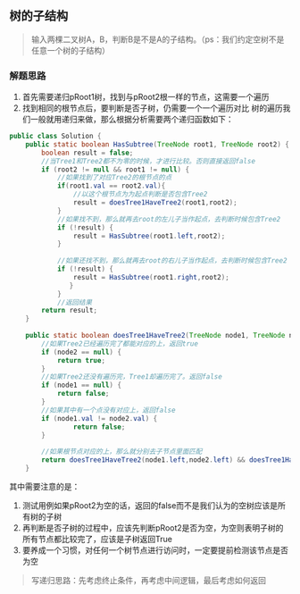 ## 树的子结构
> 输入两棵二叉树A，B，判断B是不是A的子结构。（ps：我们约定空树不是任意一个树的子结构）

### 解题思路
1. 首先需要递归pRoot1树，找到与pRoot2根一样的节点，这需要一个遍历
2. 找到相同的根节点后，要判断是否子树，仍需要一个一个遍历对比
树的遍历我们一般就用递归来做，那么根据分析需要两个递归函数如下：

```java
public class Solution {
    public static boolean HasSubtree(TreeNode root1, TreeNode root2) {
        boolean result = false;
        //当Tree1和Tree2都不为零的时候，才进行比较。否则直接返回false
        if (root2 != null && root1 != null) {
            //如果找到了对应Tree2的根节点的点
            if(root1.val == root2.val){
                //以这个根节点为为起点判断是否包含Tree2
                result = doesTree1HaveTree2(root1,root2);
            }
            //如果找不到，那么就再去root的左儿子当作起点，去判断时候包含Tree2
            if (!result) {
                result = HasSubtree(root1.left,root2);
            }
             
            //如果还找不到，那么就再去root的右儿子当作起点，去判断时候包含Tree2
            if (!result) {
                result = HasSubtree(root1.right,root2);
               }
            }
            //返回结果
        return result;
    }
 
    public static boolean doesTree1HaveTree2(TreeNode node1, TreeNode node2) {
        //如果Tree2已经遍历完了都能对应的上，返回true
        if (node2 == null) {
            return true;
        }
        //如果Tree2还没有遍历完，Tree1却遍历完了。返回false
        if (node1 == null) {
            return false;
        }
        //如果其中有一个点没有对应上，返回false
        if (node1.val != node2.val) {  
                return false;
        }
         
        //如果根节点对应的上，那么就分别去子节点里面匹配
        return doesTree1HaveTree2(node1.left,node2.left) && doesTree1HaveTree2(node1.right,node2.right);
    }
```



其中需要注意的是：
1. 测试用例如果pRoot2为空的话，返回的false而不是我们认为的空树应该是所有树的子树
2. 再判断是否子树的过程中，应该先判断pRoot2是否为空，为空则表明子树的所有节点都比较完了，应该是子树返回True
3. 要养成一个习惯，对任何一个树节点进行访问时，一定要提前检测该节点是否为空

> 写递归思路：先考虑终止条件，再考虑中间逻辑，最后考虑如何返回